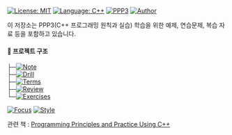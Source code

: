 ﻿
[![License: MIT](https://img.shields.io/badge/License-MIT-yellow.svg)](https://github.com/1nhan/CPP_common-sense/blob/main/LICENSE)
[![Language: C++](https://img.shields.io/badge/Language-C++latest-blue)](https://github.com/1nhan/CPP_common-sense)
[![PPP3](https://img.shields.io/badge/PPP3-Programming%20Principles%20%26%20Practice-blue)](https://www.stroustrup.com/programming.html)
[![Author](https://img.shields.io/badge/Bjarne%20Stroustrup-C%2B%2B%20Creator-purple)](https://www.stroustrup.com/)

이 저장소는 PPP3(C++ 프로그래밍 원칙과 실습) 학습을 위한 예제, 연습문제, 복습 자료 등을 포함하고 있습니다.

#### 📂 프로젝트 구조
├─[![Note](https://img.shields.io/badge/Note-lightgrey)](https://github.com/1nhan/CPP_common-sense/tree/main/note)<br>
├─[![Drill](https://img.shields.io/badge/Drill-red)](https://github.com/1nhan/CPP_common-sense/tree/main/Drill)  <br>
├─[![Terms](https://img.shields.io/badge/Terms-orange)](https://github.com/1nhan/CPP_common-sense/tree/main/Terms)  <br>
├─[![Review](https://img.shields.io/badge/Review-yellow)](https://github.com/1nhan/CPP_common-sense/tree/main/Review)  <br>
└─[![Exercises](https://img.shields.io/badge/Exercises-green)](https://github.com/1nhan/CPP_common-sense/tree/main/Exercises)<br>


[![Focus](https://img.shields.io/badge/Focus-Fundamentals%20%26%20Practice-green)](https://www.stroustrup.com/programming.html)
[![Style](https://img.shields.io/badge/Style-Object%20Oriented%20%26%20Generic-orange)](https://www.stroustrup.com/programming.html)

관련 책 : [Programming Principles and Practice Using C++](https://www.stroustrup.com/programming.html)<br>